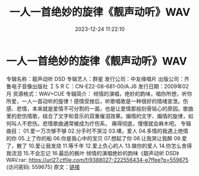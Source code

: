 ﻿---
title: 一人一首绝妙的旋律《靓声动听》WAV
date: 2023-12-24 11:22:10
categories: WAV车载音乐、镜像
tags: 华语中文
---
# 一人一首绝妙的旋律《靓声动听》WAV

专辑名称：靓声动听 DSD
专辑艺人：群星
发行公司：中友缘唱片
出版公司：齐鲁电子音像出版社
ＩＳＲＣ：CN-E22-08-681-00/A.J6
发行日期：2009年02月
资源格式：WAV+CUE
专辑简介：
倾情的演唱，绝妙的韵味，唱你所想，听你所爱，一人一首动听的旋律！感情受挫后，听歌唱歌是一种很好的情绪宣泄。伤感、悲情，本来就是爱情不可分割的一面，也是让爱情那般刻骨铭心的原因。歌曲里的悲伤情歌，结合了文字和音乐的双重催泪效果。煽情的文字、煽情的旋律，如何叫人不悲伤。悲情歌曲通常被成为疗伤系，
痛得彻底，慢慢就会麻木吧。
专辑曲目：
01.爱一万次够不够
02.分手时不哭泣
03.噢，爱人
04.多情的我遇上绝情的你
05.上了你的船
06.你是我心中的宝贝
07.想起了你
08.让我哭让我醉
09.爱了，散了
10.爱让我发烧
11.等千年
12.爱上负心的人
13.做你的爱人
14.你怎么舍得我流泪
15.不会忘记
16.最后的枫叶
倾情的演唱绝妙的韵味《靓声动听 DSD》 WAV.rar: https://url27.ctfile.com/f/9388027-222556434-e7ffee?p=559675
(访问密码: 559675)
原文：[链接](https://blog.sina.com.cn/s/blog_1647c7e76010313zd.html)